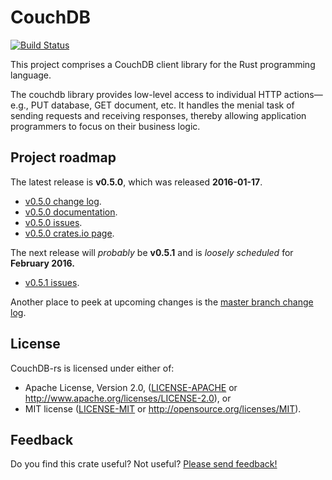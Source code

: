 # CouchDB

[![Build Status](https://travis-ci.org/couchdb-rs/couchdb.svg?branch=master)](https://travis-ci.org/couchdb-rs/couchdb)

This project comprises a CouchDB client library for the Rust programming
language.

The couchdb library provides low-level access to individual HTTP
actions—e.g., PUT database, GET document, etc. It handles the menial
task of sending requests and receiving responses, thereby allowing
application programmers to focus on their business logic.

## Project roadmap

The latest release is **v0.5.0**, which was released **2016-01-17**.

* [v0.5.0 change log](https://github.com/couchdb-rs/couchdb/blob/v0.5.0/CHANGELOG.md).
* [v0.5.0 documentation](https://couchdb-rs.github.io/couchdb/doc/v0.5.0/couchdb/index.html).
* [v0.5.0 issues](https://github.com/couchdb-rs/couchdb/issues?q=milestone%3Av0.5.0).
* [v0.5.0 crates.io page](https://crates.io/crates/couchdb/0.5.0).

The next release will _probably_ be **v0.5.1** and is _loosely
scheduled_ for **February 2016.**

* [v0.5.1 issues](https://github.com/couchdb-rs/couchdb/issues?q=milestone%3Av0.5.1).

Another place to peek at upcoming changes is the [master branch change
log](https://github.com/couchdb-rs/couchdb/blob/master/CHANGELOG.md).

## License

CouchDB-rs is licensed under either of:

* Apache License, Version 2.0, ([LICENSE-APACHE](LICENSE-APACHE) or
  http://www.apache.org/licenses/LICENSE-2.0), or
* MIT license ([LICENSE-MIT](LICENSE-MIT) or
  http://opensource.org/licenses/MIT).

## Feedback

Do you find this crate useful? Not useful? [Please send
feedback!](mailto:c.m.brandenburg@gmail.com)
